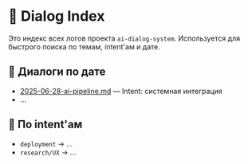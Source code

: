 # 🧭 Dialog Index

Это индекс всех логов проекта `ai-dialog-system`. Используется для быстрого поиска по темам, intent'ам и дате.

## 📅 Диалоги по дате

- [2025-06-28-ai-pipeline.md](dialogs/2025-06-28-ai-pipeline.md) — Intent: системная интеграция
- ...

## 🔖 По intent'ам

- `deployment` → ...
- `research/UX` → ...